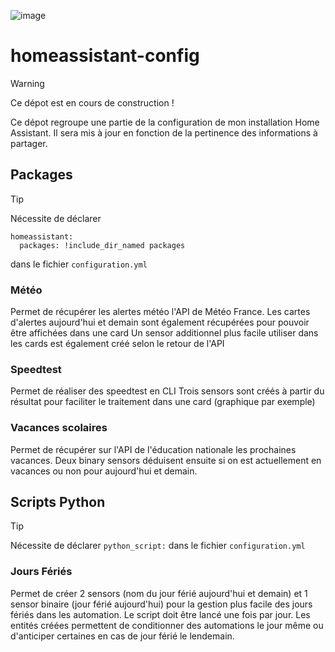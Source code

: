 ![image](https://img.shields.io/badge/Maintained%3F-yes-green.svg)
# homeassistant-config
> [!WARNING]
> Ce dépot est en cours de construction !
> 
Ce dépot regroupe une partie de la configuration de mon installation Home Assistant.
Il sera mis à jour en fonction de la pertinence des informations à partager.

## Packages
> [!TIP]
> Nécessite de déclarer
> ```
> homeassistant:
>   packages: !include_dir_named packages
> ```
> dans le fichier `configuration.yml`

### Météo
Permet de récupérer les alertes météo l'API de Météo France. 
Les cartes d'alertes aujourd'hui et demain sont également récupérées pour pouvoir être affichées dans une card
Un sensor additionnel plus facile utiliser dans les cards est également créé selon le retour de l'API 

### Speedtest
Permet de réaliser des speedtest en CLI 
Trois sensors sont créés à partir du résultat pour faciliter le traitement dans une card (graphique par exemple)

### Vacances scolaires
Permet de récupérer sur l'API de l'éducation nationale les prochaines vacances. 
Deux binary sensors déduisent ensuite si on est actuellement en vacances ou non pour aujourd'hui et demain.

## Scripts Python
> [!TIP]
> Nécessite de déclarer `python_script:` dans le fichier `configuration.yml`

### Jours Fériés
Permet de créer 2 sensors (nom du jour férié aujourd'hui et demain) et 1 sensor binaire (jour férié aujourd'hui) pour la gestion plus facile des jours fériés dans les automation.
Le script doit être lancé une fois par jour. Les entités créées permettent de conditionner des automations le jour même ou d'anticiper certaines en cas de jour férié le lendemain.
